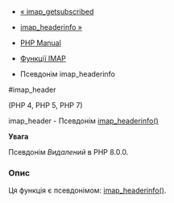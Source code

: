 - [« imap_getsubscribed](function.imap-getsubscribed.md)
- [imap_headerinfo »](function.imap-headerinfo.md)

- [PHP Manual](index.md)
- [Функції IMAP](ref.imap.md)
- Псевдонім imap_headerinfo

#imap_header

(PHP 4, PHP 5, PHP 7)

imap_header - Псевдонім
[imap_headerinfo()](function.imap-headerinfo.md)

**Увага**

Псевдонім *Видалений* в PHP 8.0.0.

### Опис

Ця функція є псевдонімом:
[imap_headerinfo()](function.imap-headerinfo.md).
